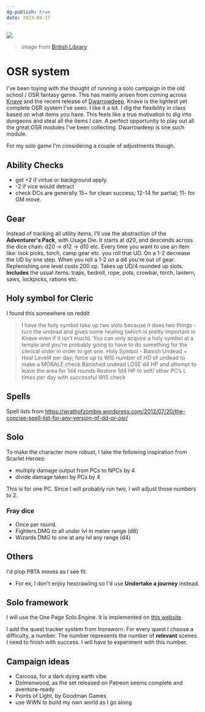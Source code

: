 ```yaml
---
dg-publish: true
date: 2023-04-17
---
```


![](https://i.imgur.com/paFMwjR.png)

> image from [British Library](https://www.flickr.com/photos/britishlibrary/11075681764/in/album-72157659990533249/)

# OSR system

I've been toying with the thought of running a solo campaign in the old school / OSR fantasy genre. This has mainly arisen from coming across [Knave](https://www.drivethrurpg.com/product/250888/Knave) and the recent release of [Dwarrowdeep](https://www.drivethrurpg.com/product/384269/Dwarrowdeep). Knave is the lightest yet complete OSR system I've seen. I like it a lot. I dig the flexibility in class based on what items you have. This feels like a true motivation to dig into dungeons and steal all the items I can. A perfect opportunity to play out all the great OSR modules I've been collecting. Dwarrowdeep is one such module.

For my solo game I'm considering a couple of adjustments though.

## Ability Checks 
- get +2 if virtue or background apply.
- -2 if vice would detract
- check DCs are generally 15+ for clean success; 12-14 for partial; 11- for GM move.

## Gear
Instead of tracking all utility items, I'll use the abstraction of the **Adventurer's Pack**, with Usage Die. It starts at d20, and descends across the dice chain: d20 -> d12 -> d10 etc. 
Every time you want to use an item like: lock picks, torch, camp gear etc. you roll that UD.
On a 1-2 decrease the UD by one step. When you roll a 1-2 on a d4 you're out of gear. 
Replenishing one level costs 200 cp. 
Takes up UD/4 rounded up slots.
**Includes** the usual items: traps, bedroll, rope, pots, crowbar, torch, lantern, saws, lockpicks, rations etc.

## Holy symbol for Cleric

I found this somewhere on reddit

> I have the holy symbol take up two slots because it does two things - turn the undead and gives some healing (which is pretty important in Knave even if it isn't much). You can only acquire a holy symbol at a temple and you're probably going to have to do something for the clerical order in order to get one. 
> Holy Symbol – Banish Undead + Heal
> Level# per day; force up to WIS number of HD of undead to make a MORALE check
> Banished undead LOSE d4 HP and attempt to leave the area for 1d4 rounds 
> Restore 1d4 HP to self/ other PC’s L times per day with successful WIS check 

## Spells
Spell lists from https://wrathofzombie.wordpress.com/2012/07/20/the-concise-spell-list-for-any-version-of-dd-or-osr/

## Solo
To make the character more robust, I take the following inspiration from Scarlet Heroes:
- multiply damage output from PCs to NPCs by 4
- divide damage taken by PCs by 4

This is for one PC. Since I will probably run two, I will adjust those numbers to 2.

### Fray dice
- Once per round.
- Fighters DMG to all under lvl in melee range (d8)
- Wizards DMG to one at any lvl any range (d4)

## Others

I'd plop PBTA moves as I see fit.
- For ex, I don't enjoy hexcrawling so I'd use **Undertake a journey** instead.

## Solo framework

I will use the One Page Solo Engine. It is implemented on [this website](https://tayruh.github.io/solo/solo-roleplaying-toolkit.html).

I add the quest tracker system from Ironsworn. For every quest I choose a difficulty, a number. The number represents the number of **relevant** scenes I need to finish with success. I will have to experiment with this number.

## Campaign ideas
- Carcosa, for a dark dying earth vibe
- Dolmenwood, as the set released on Patreon seems complete and aventure-ready
- Points of Light, by Goodman Games
- use WWN to build my own world as I go along
